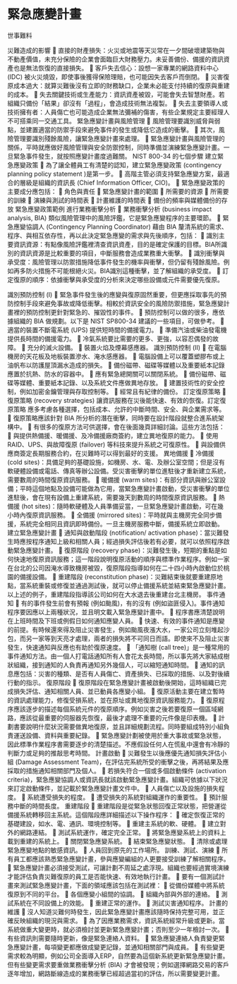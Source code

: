 
# 緊急應變計畫

世事難料

災難造成的影響
	直接的財產損失：火災或地震等天災常在一夕間破壞建築物與不動產價值，未充分保險的企業會面臨巨大財務壓力。未妥善備份、備援的資訊資產也是無法恢復的直接損失。
	客戶失去信心：設想一家專業的網路資料中心 (IDC) 被火災燒毀，即使事後獲得保險理賠，也可能因失去客戶而倒閉。
	災害復原成本過大：就算災難後沒有立即的財務缺口，企業未必能支付持續的復原與重建的成本。
	失去關鍵技術或生產能力：資訊資產被毀，可能會失去智慧財產。若組織只備份「結果」卻沒有「過程」，會造成技術無法複製。
	失去主要領導人或技術擁有者：人員傷亡也可能造成企業無法彌補的傷害，有些企業規定主要經理人不可搭乘同一交通工具。
緊急應變計畫與風險管理
	風險管理要識別威脅與弱點，並建置適當的防禦手段來避免事件的發生或降低它造成的衝擊。
	其次，風險管理要識別殘餘風險，讓緊急應變計畫來處理。
	緊急應變計畫與風險管理的關係，平時就應做好風險管理與安全防禦控制，同時準備並演練緊急應變計畫。一旦緊急事件發生，就按照應變計畫度過難關。
NIST 800-34 的七個步驟
建立緊急應變政策
	為了讓全體員工有清楚的認知，建立緊急應變政策 (contingency planning policy statement )是第一步。
	高階主管必須支持緊急應變方案，最適合的層級是組織的資訊長 (Chief Information Officer, CIO)。
	緊急應變政策的主要成分應包括：
	角色與責任
	緊急應變計畫的範圍
	所需要的資源
	所需要的訓練
	演練與測試的時間表
	計畫維護的時間表
	備份的頻率與媒體備份的存放
緊急應變政策範例
進行業務衝擊分析
	業務衝擊分析 (business impact analysis, BIA) 類似風險管理中的風險評鑑，它是緊急應變程序的主要環節。
	緊急應變協調人 (Contingency Planning Coordinator) 藉由 BIA 釐清系統的需求、程序、與相互依存性，再以此決定緊急應變的需求與先後順序，包括：
	識別主要資訊資源：有點像風險評鑑裡清查資訊資產，目的是確定保護的目標。BIA所識別的資訊資源是比較重要的項目，中斷服務會造成業務重大衝擊。
	識別衝擊與承受度：風險管理以防禦措施降低事件發生的機率與衝擊，但仍留有殘餘風險。例如再多防火措施不可能根絕火災。BIA識別這種衝擊，並了解組織的承受度。
	訂定復原的順序：依據衝擊與承受度的分析來決定哪些設備或元件需要優先復原。

識別預防控制 (I)
	緊急事件發生後的應變與復原固然重要，但更應採取事先的預防控制手段來避免事故或降低衝擊。相較於資訊安全的風險防禦措施，緊急應變計畫裡的預防控制更針對緊急的、摧毀性的事件。
	預防控制可以做的很多，應依據組織的 BIA 做規劃。以下是 NIST SP800-34 建議的一些項目，可做參考。
	適當的裝置不斷電系統 (UPS) 提供短時間的備援電力。
	準備汽油或柴油發電機提供長時間的備援電力。
	冷氣系統要比需要的更多、更強，以容忍偶發的故障。
	充分的滅火設備。
	裝置火焰及煙幕感應器。
識別預防控制 (II)
	在電腦機房的天花板及地板裝置滲水、淹水感應器。
	電腦設備上可以覆蓋塑膠布或上油帆布以防護屋頂漏水造成的損失。
	備份磁帶、磁碟等媒體以及重要紙本記錄應置於抗熱、防水的容器中。
	應有緊急總開關可以關閉系統。
	備份磁帶、磁碟等媒體、重要紙本記錄、以及系統文件應做異地存放。
	建置技術性的安全控制，例如加密金鑰管理與存取控制等。
	經常且有紀律的備份。
訂定復原策略
	復原策略 (recovery strategies) 讓資訊服務在災後能快速、有效的恢復。訂定復原策略 應多考慮各種選擇，包括成本、允許的中斷時間、安全、與企業需求等。
	復原策略應該針對 BIA 所分析的潛在衝擊，同時要在設計階段就整合進系統架構中。
	有很多的復原方法可供選擇，會在後面幾頁詳細討論。這些方法包括：
	與提供熱備援、暖備援、及冷備援廠商簽約，建立異地復原的能力。
	使用 RAID、UPS、與故障復原 (failover) 等科技來提升系統之可復原性。
	與設備供應商簽定長期服務合約，在災難時可以得到最好的支援。
異地備援
	冷備援 (cold sites)：具備足夠的基礎設施，如機房、水、電、及辦公室空間；但是沒有軟硬體設備或電話、傳真等辦公設備。受災害衝擊的單位進駐後才重新建立系統，需要數周的時間復原資訊服務。
	暖備援 (warm sites)：有部分資訊與辦公室設備；平時這個地點及設備可能做為它用，當緊急應變計畫啟動，受災害衝擊的單位進駐後，會在現有設備上重建系統，需要幾天到數周的時間復原資訊服務。
	熱備援 (hot sites)：隨時軟硬體及人員準備妥當，一旦緊急應變計畫啟動，可在幾小時內復原資訊服務。
	全備援 (mirrored sites)：平時就與主機房完全同步備援，系統完全相同且資訊即時備份。一旦主機房服務中斷，備援系統立即啟動。
建立緊急應變計畫
	通知與啟動階段 (notification/ activation phase)：當災難發生時應按程序通知上級和相關人員；經過損失評估後若有必要，就可以依照程序啟動緊急應變計畫。
	復原階段 (recovery phase)：災難發生後，短期的重點是如何快速地復原資訊服務；這一階段說明復原活動的順序與標準作業程序。例如一家在台北的公司因淹水導致機房被毀，復原階段指導如何在二十四小時內啟動位於桃園的備援設備。
	重建階段 (reconstitution phase)：災難結束後就要重建原地點，當系統重裝或修復並通過測試後，就可以停止備援系統並結束緊急應變計畫。以上述的例子，重建階段指導該公司如何在大水退去後重建台北主機房。
事件通知
	有的事件發生前會有預報 (例如颱風)，有的沒有 (例如盜匪侵入)。事件通知程序要因應以上兩種狀況，並且明文載入緊急應變計畫中。
	程序書應清楚說明在上班時間及下班或例假日如何通知應變人員。
	快速、有效的事件通知是應變的前提。有時候還來得及阻止災害發生，例如颱風夜漲大水，一家公司立刻堆起沙包，而另一家等到天亮才處理，兩者的損失將不可同日而語。即使來不及阻止災害發生，快速通知與反應也有助於復原速度。
	「通知樹 (call tree)」是一種常用的事件通知方法。由一個人打電話通知所有人會花太長時間，所以事先將大家結成樹狀組織，接到通知的人負責再通知另外幾個人，可以縮短通知時間。
	通知的訊息應包括：災害的種類、是否有人員傷亡、資產損失、已採取的措施、以及對後續行動的指示。
復原階段
	復原階段在緊急應變計畫被啟動後開始，這時組織已完成損失評估、通知相關人員、並已動員各應變小組。
	復原活動主要在建立暫時的資訊處理能力，修復受損系統，並在原址或異地復原資訊服務能力。
	復原程序應該逐步的描述每個系統元件的復原順序。例如災害之後若要復原一個區域網路，應該從最重要的伺服器先恢復，最後才處理不重要的元件像是印表機。
	計劃書要說明什麼狀況需要做異地復原，並且詳細規劃流程。同時要組成特別小組負責運送設備、資料與重要紀錄。
	緊急應變計劃被使用於重大事故或緊急狀態，因此標準作業程序書需要逐步的清楚描述。不應假設任何人在慌亂中還會有冷靜的判斷力或足夠的推敲思考時間。
計畫啟動
	災難發生以後應優先通知損失評估小組 (Damage Assessment Team)，在評估完系統所受的衝擊之後，再將結果及應採取的措施通知相關部門及個人。
	若損失符合一個或多個啟動條件 (activation criteria)，緊急應變協調人或資訊長就該啟動緊急應變計畫。組織可依據以下狀況來訂定啟動條件，並記載於緊急應變計畫文件中。
	人員傷亡以及設施的損失程度。
	系統遭受損失的程度。
	遭受損失的系統對組織運作的重要性。
	預計服務中斷的時間長度。
重建階段
	重建階段是從緊急狀態回復正常狀態，把營運從備援系統轉移回主系統。這個階段應詳細描述以下操作程序：
	確定恢復正常的基礎建設，如水、電、通訊、環境控制等。
	重建主系統的軟、硬體。
	建立對外的網路連結。
	測試系統運作，確定完全正常。
	將緊急應變系統上的資料上載到重建的系統上。
	關閉緊急應變系統。
	結束緊急應變狀態。
	清除或處理緊急應變地點的敏感資訊。
	人員回到原先的工作場所。
訓練、測試、演練
	所有員工都應該熟悉緊急應變計畫，參與應變編組的人更要接受訓練了解相關程序。
	緊急應變計畫必須接受測試，可讓計劃不周延之處浮現。組織也要經過實境演練才能評估負責災難復原的員工是否能快速、有效地執行計畫。
	要有一個測試計畫來測試緊急應變計畫，下面的領域應該包括在測試裡：
	從備份媒體中將系統復原到不同的平台。
	各個應變小組間的協調。
	組織內部與外部的連絡。
	測試系統在不同設備上的效能。
	重建正常的運作。
	測試災害通知程序。 
計畫的維護
	沒人知道災難何時發生，因此緊急應變計畫應該隨時保持完整可用，並正確反映組織的現況與需求。
	為了因應業務需求，資訊系統經常升級或更新。當系統做重大變更時，就必須檢討並更新緊急應變計畫；否則至少一年檢討一次。
	有些資訊則需要隨時更新，像是緊急連絡人資料。
	緊急應變連絡人負責變更緊急應變計畫，每項變更都應做成變更記錄，並通知相關部門與成員。
	有些變更需求較為明顯，例如公司全面導入ERP，自然要為這個新系統更新緊急應變計畫。但有些變更需求要重做業務衝擊分析 (BIA) 才會被發現；例如選擇網路交易的客戶逐年增加，網路斷線造成的業務衝擊已經超過當初的評估，所以需要變更計畫。
